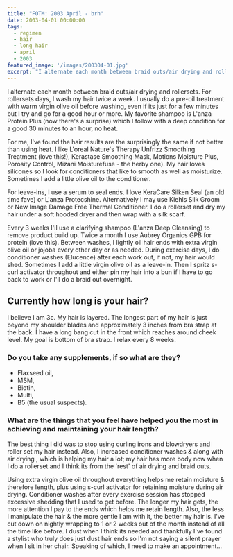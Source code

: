 ```yaml
---
title: "FOTM: 2003 April - brh"
date: 2003-04-01 00:00:00
tags:
  - regimen
  - hair
  - long hair
  - april
  - 2003
featured_image: '/images/200304-01.jpg'
excerpt: "I alternate each month between braid outs/air drying and rollersets. For rollersets days, I wash my hair twice a week. I usually do a pre-oil treatment with warm virgin olive oil before washing, even if its just for a few minutes but I try and go for a good hour or more. My favorite shampoo is L'anza Protein Plus (now there's a surprise) which I follow with a deep condition for a good 30 minutes to an hour, no heat."
---
```

I alternate each month between braid outs/air drying and rollersets. For rollersets days, I wash my hair twice a week. I usually do a pre-oil treatment with warm virgin olive oil before washing, even if its just for a few minutes but I try and go for a good hour or more. My favorite shampoo is L'anza Protein Plus (now there's a surprise) which I follow with a deep condition for a good 30 minutes to an hour, no heat.

For me, I've found the hair results are the surprisingly the same if not better than using heat. I like L'oreal Nature's Therapy Unfrizz Smoothing Treatment (love this!), Kerastase Smoothing Mask, Motions Moisture Plus, Porosity Control, Mizani Moisturefuse - the herby one). My hair loves silicones so I look for conditioners that like to smooth as well as moisturize. Sometimes I add a little olive oil to the conditioner.

For leave-ins, I use a serum to seal ends. I love KeraCare Silken Seal (an old time fave) or L'anza Protecshine. Alternatively I may use Kiehls Silk Groom or New Image Damage Free Thermal Conditioner. I do a rollerset and dry my hair under a soft hooded dryer and then wrap with a silk scarf.

Every 3 weeks I'll use a clarifying shampoo (L'anza Deep Cleansing) to remove product build up. Twice a month I use Aubrey Organics GPB for protein (love this). Between washes, I lightly oil hair ends with extra virgin olive oil or jojoba every other day or as needed. During exercise days, I do conditioner washes (Elucence) after each work out, if not, my hair would shed. Sometimes I add a little virgin olive oil as a leave-in. Then I spritz s-curl activator throughout and either pin my hair into a bun if I have to go back to work or I'll do a braid out overnight.

## Currently how long is your hair?

I believe I am 3c. My hair is layered. The longest part of my hair is just beyond my shoulder blades and approximately 3 inches from bra strap at the back. I have a long bang cut in the front which reaches around cheek level. My goal is bottom of bra strap. I relax every 8 weeks.

### Do you take any supplements, if so what are they?

* Flaxseed oil,
* MSM,
* Biotin,
* Multi,
* B5 (the usual suspects).

### What are the things that you feel have helped you the most in achieving and maintaining your hair length?

The best thing I did was to stop using curling irons and blowdryers and roller set my hair instead. Also, I increased conditioner washes & along with air drying , which is helping my hair a lot; my hair has more body now when I do a rollerset and I think its from the 'rest' of air drying and braid outs.

Using extra virgin olive oil throughout everything helps me retain moisture & therefore length, plus using s-curl activator for retaining moisture during air drying. Conditioner washes after every exercise session has stopped excessive shedding that I used to get before. The longer my hair gets, the more attention I pay to the ends which helps me retain length. Also, the less I manipulate the hair & the more gentle I am with it, the better my hair is. I've cut down on nightly wrapping to 1 or 2 weeks out of the month instead of all the time like before. I dust when I think its needed and thankfully I've found a stylist who truly does just dust hair ends so I'm not saying a silent prayer when I sit in her chair. Speaking of which, I need to make an appointment…

